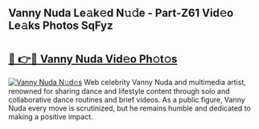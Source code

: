## Vanny Nuda Le𝚊k𝚎d N𝚞𝚍e - Part-Z61 Vid𝚎o Le𝚊ks Photos SqFyz

# <h2><a href="http://fbfhq4s.evod.top/?m=Vanny+Nuda">🔗 👉🔴 Vanny Nuda Vid𝚎o Ph𝚘t𝚘s</a></h2>

[![Vanny Nuda N𝚞d𝚎s](https://i.imgur.com/8V9OHl7.gif)](http://fbfhq4s.evod.top/?m=Vanny+Nuda)
Web celebrity Vanny Nuda and multimedia artist, renowned for sharing dance and lifestyle content through solo and collaborative dance routines and brief videos. As a public figure, Vanny Nuda every move is scrutinized, but he remains humble and dedicated to making a positive impact. 
